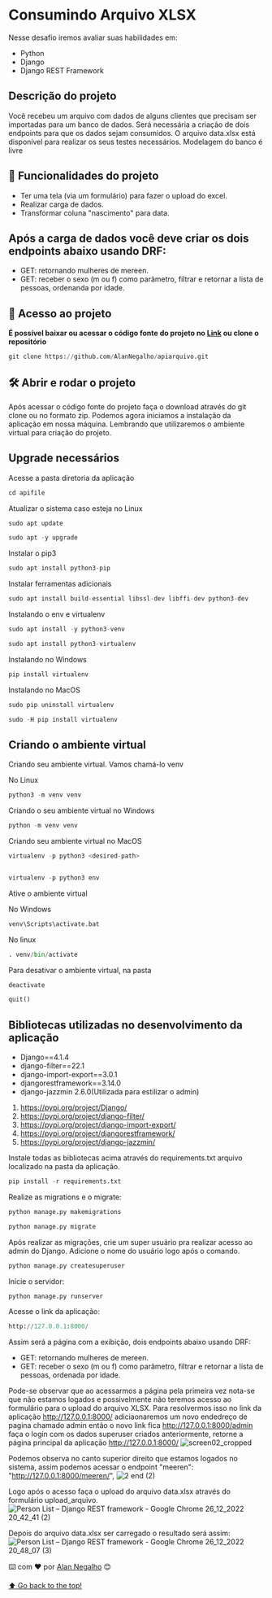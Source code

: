 # Consumindo Arquivo XLSX

  Nesse desafio iremos avaliar suas habilidades em:
* Python
* Django
* Django REST Framework

## Descrição do projeto
Você recebeu um arquivo com dados de alguns clientes que precisam ser
importadas
para um banco de dados. Será necessária a criação de dois endpoints para que os
dados sejam consumidos. O arquivo data.xlsx está disponível para realizar os seus
testes necessários.
Modelagem do banco é livre
## :hammer: Funcionalidades do projeto
* Ter uma tela (via um formulário) para fazer o upload do excel.
* Realizar carga de dados.
* Transformar coluna "nascimento" para data.
## Após a carga de dados você deve criar os dois endpoints abaixo usando DRF:
* GET: retornando mulheres de mereen.
* GET: receber o sexo (m ou f) como parâmetro, filtrar e retornar a lista de
pessoas, ordenanda por idade. 

## 📁 Acesso ao projeto

**É possível baixar ou acessar o código fonte do projeto no [Link](https://github.com/AlanNegalho/apiarquivo.git) ou clone o repositório**
```python
git clone https://github.com/AlanNegalho/apiarquivo.git
```

## 🛠️ Abrir e rodar o projeto

Após acessar o código fonte do projeto faça o download através do git clone ou no formato zip. Podemos agora iniciamos a instalação da aplicação em nossa máquina. Lembrando que utilizaremos o ambiente virtual para criação do projeto.

## Upgrade necessários

Acesse a pasta diretoria da aplicação
```python
cd apifile
```
Atualizar o sistema caso esteja no Linux

```python
sudo apt update 
```


```python
sudo apt -y upgrade
```

Instalar o pip3


```python
sudo apt install python3-pip
```

Instalar ferramentas adicionais


```python
sudo apt install build-essential libssl-dev libffi-dev python3-dev
```

Instalando o env e virtualenv


```python
sudo apt install -y python3-venv
```


```python
sudo apt install python3-virtualenv
```
Instalando no Windows

```python
pip install virtualenv
```
Instalando no MacOS

```python
sudo pip uninstall virtualenv

sudo -H pip install virtualenv
```

## Criando o ambiente virtual
Criando seu ambiente virtual. Vamos chamá-lo venv

No Linux
```python
python3 -m venv venv
```

Criando o seu ambiente virtual no Windows 

```python
python -m venv venv
```

Criando seu ambiente virtual no MacOS

```python
virtualenv -p python3 <desired-path>


virtualenv -p python3 env

```

Ative o ambiente virtual 

No Windows
```python
venv\Scripts\activate.bat
```
No linux
```python
. venv/bin/activate
```
Para desativar o ambiente virtual, na pasta


```python
deactivate 
```

```python
quit()
```

## Bibliotecas utilizadas no desenvolvimento da aplicação
- Django==4.1.4
- django-filter==22.1
- django-import-export==3.0.1
- djangorestframework==3.14.0
- django-jazzmin 2.6.0(Utilizada para estilizar o admin)

1.   https://pypi.org/project/Django/
2.   https://pypi.org/project/django-filter/
3.   https://pypi.org/project/django-import-export/
4.   https://pypi.org/project/djangorestframework/
5.   https://pypi.org/project/django-jazzmin/

Instale todas as bibliotecas acima através do requirements.txt arquivo localizado na pasta da aplicação.

```python
pip install -r requirements.txt
```
Realize  as migrations e o migrate:
```python
python manage.py makemigrations
```
```python
python manage.py migrate
```
Após realizar as migrações, crie um super usuário pra realizar acesso ao admin do Django. Adicione o nome do usuário logo após o comando.
```python
python manage.py createsuperuser
```
Inicie o servidor:
```python
python manage.py runserver
```
Acesse o link da aplicação:
```python
http://127.0.0.1:8000/
```
Assim será a página com a exibição, dois endpoints abaixo usando
DRF:

* GET: retornando mulheres de mereen.
* GET: receber o sexo (m ou f) como parâmetro, filtrar e retornar a lista
de pessoas, ordenada por idade.

Pode-se observar que ao acessarmos a página pela primeira vez nota-se que não estamos logados e possivelmente não teremos acesso ao formulário para o upload do arquivo XLSX. Para resolvermos isso no link da aplicação http://127.0.0.1:8000/ adiciaonaremos um novo endedreço de pagina chamado admin então o novo link fica http://127.0.0.1:8000/admin  faça o login com os dados superuser criados anteriormente, retorne a página principal da aplicação http://127.0.0.1:8000/
![screen02_cropped](https://user-images.githubusercontent.com/107214420/210414243-85613bfc-5788-4153-be3b-965433c30525.jpg)

Podemos observa no canto superior direito que estamos logados no sistema, assim podemos acessar o endpoint "meeren": "http://127.0.0.1:8000/meeren/", 
![2 end (2)](https://user-images.githubusercontent.com/107214420/209589524-632034eb-824a-4265-b042-90b2ffa0c7a1.png)

Logo após o acesso faça o upload do arquivo data.xlsx através do formulário upload_arquivo.
![Person List – Django REST framework - Google Chrome 26_12_2022 20_42_41 (2)](https://user-images.githubusercontent.com/107214420/209588855-702a9628-2a1c-410c-af1e-bb45687f5249.png)

Depois do arquivo data.xlsx ser carregado o resultado será assim:
![Person List – Django REST framework - Google Chrome 26_12_2022 20_48_07 (3)](https://user-images.githubusercontent.com/107214420/209589602-9a7e209d-ad60-4f3c-b174-b1e7077400f2.png)


⌨️ com ❤️ por [Alan Negalho](https://github.com/AlanNegalho) 😊

[⬆ Go back to the top!](https://github.com/AlanNegalho/upload-file)<br>

